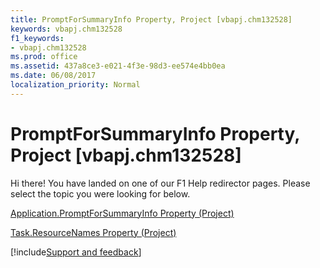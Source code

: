 ```yaml
---
title: PromptForSummaryInfo Property, Project [vbapj.chm132528]
keywords: vbapj.chm132528
f1_keywords:
- vbapj.chm132528
ms.prod: office
ms.assetid: 437a8ce3-e021-4f3e-98d3-ee574e4bb0ea
ms.date: 06/08/2017
localization_priority: Normal
---
```



# PromptForSummaryInfo Property, Project [vbapj.chm132528]

Hi there! You have landed on one of our F1 Help redirector pages. Please select the topic you were looking for below.

[Application.PromptForSummaryInfo Property (Project)](https://msdn.microsoft.com/library/c1ce90ec-e52b-397f-640c-4a8da1e17a7f%28Office.15%29.aspx)

[Task.ResourceNames Property (Project)](https://msdn.microsoft.com/library/0c933d60-42bf-ece6-fa37-da5181a56944%28Office.15%29.aspx)

[!include[Support and feedback](~/includes/feedback-boilerplate.md)]